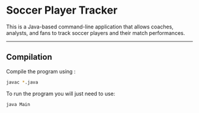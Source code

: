 # Soccer Player Tracker

This is a Java-based command-line application that allows coaches, analysts, and fans
to track soccer players and their match performances.

---

## Compilation

Compile the program using :

```bash
javac *.java
```

To run the program you will just need to use:

```bash
java Main
```
